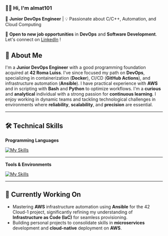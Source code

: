 ### 👨‍💻 Hi, I'm almat101

🎯 **Junior DevOps Engineer** | 💡 Passionate about C/C++, Automation, and Cloud Computing

🚀 **Open to new job opportunities** in **DevOps** and **Software Development**. Let's connect on [LinkedIn](https://www.linkedin.com/in/almat101/) !

## 🧠 About Me

I'm a **Junior DevOps Engineer** with a good programming foundation acquired at **42 Roma Luiss**. I've since focused my path on **DevOps**, specializing in containerization (**Docker**), CI/CD (**GitHub Actions**), and infrastructure automation (**Ansible**). I have practical experience with **AWS** and in scripting with **Bash** and **Python** to optimize workflows.
I'm a **curious** and **analytical** individual with a strong passion for **continuous learning**. I enjoy working in dynamic teams and tackling technological challenges in environments where **reliability**, **scalability**, and **precision** are essential.

---

## 🛠️ Technical Skills

**Programming Languages**  

[![My Skills](https://skillicons.dev/icons?i=c,cpp,bash,python,django,md,javascript,typescript,angular&theme=dark)](https://skillicons.dev)

---

**Tools & Environments**  

[![My Skills](https://skillicons.dev/icons?i=git,github,docker,linux,vim,postgres,redis,grafana,prometheus,elasticsearch,aws,cloudflare,&theme=dark)](https://skillicons.dev)

---
## 🚀 Currently Working On

- Mastering **AWS** infrastructure automation using **Ansible** for the 42 Cloud-1 project, significantly refining my understanding of **Infrastructure as Code (IaC)** for seamless provisioning.
- Building personal projects to consolidate skills in **microservices** development and **cloud-native** deployment on **AWS**.
